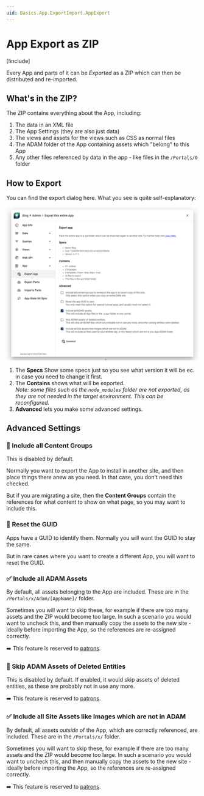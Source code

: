 ```yaml
---
uid: Basics.App.ExportImport.AppExport
---
```


# App Export as ZIP

[!include[](~/pages/basics/stack/_shared-float-summary.md)]
<style>
  .context-box-summary .data-all,
  .context-box-summary .query-app,
  .context-box-summary .process-razor,
  .context-box-summary .process-web-api-app,
  .context-box-summary .edit-ui-custom
  { visibility: visible; }
</style>

Every App and parts of it can be _Exported_ as a ZIP which can then be distributed and re-imported.

## What's in the ZIP?

The ZIP contains everything about the App, including:

1. The data in an XML file
1. The App Settings (they are also just data)
1. The views and assets for the views such as CSS as normal files
1. The ADAM folder of the App containing assets which "belong" to this App
1. Any other files referenced by data in the app - like files in the `/Portals/0` folder

## How to Export

You can find the export dialog here.
What you see is quite self-explanatory:

<img src="./assets/app-export-settings.jpg" class="full-width">

1. The **Specs** Show some specs just so you see what version it will be ec. in case you need to change it first.
1. The **Contains** shows what will be exported.  
    _Note: some files such as the `node_modules` folder are not exported, as they are not needed in the target environment. This can be reconfigured._
1. **Advanced** lets you  make some advanced settings.

## Advanced Settings

### 🔳 Include all Content Groups

This is disabled by default.

Normally you want to export the App to install in another site, and then place things there anew as you need.
In that case, you don't need this checked.

But if you are migrating a site, then the **Content Groups** contain the references for what content to show on what page,
so you may want to include this.

### 🔳 Reset the GUID

Apps have a GUID to identify them.
Normally you will want the GUID to stay the same.

But in rare cases where you want to create a different App, you will want to reset the GUID.

### ✅ Include all ADAM Assets

By default, all assets belonging to the App are included.
These are in the `/Portals/x/Adam/[AppName]/` folder.

Sometimes you will want to skip these, for example if there are too many assets and the ZIP would become too large.
In such a scenario you would want to uncheck this,
and then manually copy the assets to the new site - ideally before importing the App, so the references are re-assigned correctly.

➡️ This feature is reserved to [patrons](xref:Patrons.Site).

### 🔳 Skip ADAM Assets of Deleted Entities

This is disabled by default.
If enabled, it would skip assets of deleted entities, as these are probably not in use any more.

➡️ This feature is reserved to [patrons](xref:Patrons.Site).

### ✅ Include all Site Assets like Images which are not in ADAM

By default, all assets _outside_ of the App, which are correctly referenced, are included.
These are in the `/Portals/x/` folder.

Sometimes you will want to skip these, for example if there are too many assets and the ZIP would become too large.
In such a scenario you would want to uncheck this,
and then manually copy the assets to the new site - ideally before importing the App, so the references are re-assigned correctly.

➡️ This feature is reserved to [patrons](xref:Patrons.Site).
